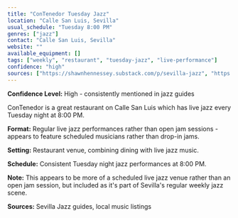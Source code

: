 ```yaml
---
title: "ConTenedor Tuesday Jazz"
location: "Calle San Luis, Sevilla"
usual_schedule: "Tuesday 8:00 PM"
genres: ["jazz"]
contact: "Calle San Luis, Sevilla"
website: ""
available_equipment: []
tags: ["weekly", "restaurant", "tuesday-jazz", "live-performance"]
confidence: "high"
sources: ["https://shawnhennessey.substack.com/p/sevilla-jazz", "https://3si.es/live-music-in-sevilla/"]
---
```


**Confidence Level:** High - consistently mentioned in jazz guides

ConTenedor is a great restaurant on Calle San Luis which has live jazz every Tuesday night at 8:00 PM.

**Format:** Regular live jazz performances rather than open jam sessions - appears to feature scheduled musicians rather than drop-in jams.

**Setting:** Restaurant venue, combining dining with live jazz music.

**Schedule:** Consistent Tuesday night jazz performances at 8:00 PM.

**Note:** This appears to be more of a scheduled live jazz venue rather than an open jam session, but included as it's part of Sevilla's regular weekly jazz scene.

**Sources:** Sevilla Jazz guides, local music listings